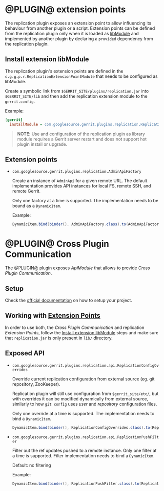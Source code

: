 @PLUGIN@ extension points
=========================

The replication plugin exposes an extension point to allow influencing its behaviour from another plugin or a script.
Extension points can be defined from the replication plugin only when it is loaded as [libModule](../../../Documentation/config-gerrit.html#gerrit.installModule) and
implemented by another plugin by declaring a `provided` dependency from the replication plugin.

Install extension libModule
---------------------------

The replication plugin's extension points are defined in the `c.g.g.p.r.ReplicationExtensionPointModule`
that needs to be configured as libModule.

Create a symbolic link from `$GERRIT_SITE/plugins/replication.jar` into `$GERRIT_SITE/lib`
and then add the replication extension module to the `gerrit.config`.

Example:

```ini
[gerrit]
  installModule = com.googlesource.gerrit.plugins.replication.ReplicationExtensionPointModule
```

> **NOTE**: Use and configuration of the replication plugin as library module requires a Gerrit server restart and does not support hot plugin install or upgrade.

Extension points
----------------

* `com.googlesource.gerrit.plugins.replication.AdminApiFactory`

  Create an instance of `AdminApi` for a given remote URL. The default implementation
  provides API instances for local FS, remote SSH, and remote Gerrit.

  Only one factory at a time is supported. The implementation needs to be bound as a
  `DynamicItem`.

  Example:

  ```java
  DynamicItem.bind(binder(), AdminApiFactory.class).to(AdminApiFactoryImpl.class);
  ```

@PLUGIN@ Cross Plugin Communication
===================================

The @PLUGIN@ plugin exposes _ApiModule_ that allows to provide _Cross Plugin
Communication_.

Setup
-----

Check the [official documentation](https://gerrit-review.googlesource.com/Documentation/dev-plugins.html#_cross_plugin_communication)
on how to setup your project.

Working with [Extension Points](./extension-point.md)
-----------------------------------------------------

In order to use both, the _Cross Plugin Communication_ and replication
_Extension Points_, follow the [Install extension libModule](./extension-point.md#install-extension-libmodule)
steps and make sure that `replication.jar` is only present in `lib/` directory.

Exposed API
-----------

* `com.googlesource.gerrit.plugins.replication.api.ReplicationConfigOverrides`

  Override current replication configuration from external source (eg. git
  repository, ZooKeeper).

  Replication plugin will still use configuration from `$gerrit_site/etc/`, but
  with overrides it can be modified dynamically from external source, similarly to
  how `git config` uses _user_ and _repository_ configuration files.

  Only one override at a time is supported. The implementation needs to bind a
  `DynamicItem`.

  ```java
  DynamicItem.bind(binder(), ReplicationConfigOverrides.class).to(ReplicationConfigOverridesImpl.class);
  ```

* `com.googlesource.gerrit.plugins.replication.api.ReplicationPushFilter`

  Filter out the ref updates pushed to a remote instance.
  Only one filter at a time is supported. Filter implementation needs to bind a `DynamicItem`.

  Default: no filtering

  Example:

  ```java
  DynamicItem.bind(binder(), ReplicationPushFilter.class).to(ReplicationPushFilterImpl.class);
  ```
